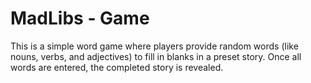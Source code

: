 # MadLibs - Game
This is a simple word game where players provide random words (like nouns, verbs, and adjectives) to fill in blanks in a preset story. Once all words are entered, the completed story is revealed.
